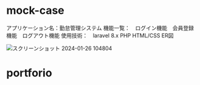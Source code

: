 # mock-case
アプリケーション名：勤怠管理システム
機能一覧：　ログイン機能　会員登録機能　ログアウト機能
使用技術：　laravel 8.x PHP HTML/CSS
ER図




![スクリーンショット 2024-01-26 104804](https://github.com/ootaketakanori/mock-case/assets/139304126/16cd1bb6-44ae-4af3-98c4-2fc3aafe5759)
# portforio
